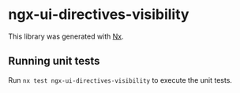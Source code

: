 # ngx-ui-directives-visibility

This library was generated with [Nx](https://nx.dev).

## Running unit tests

Run `nx test ngx-ui-directives-visibility` to execute the unit tests.

